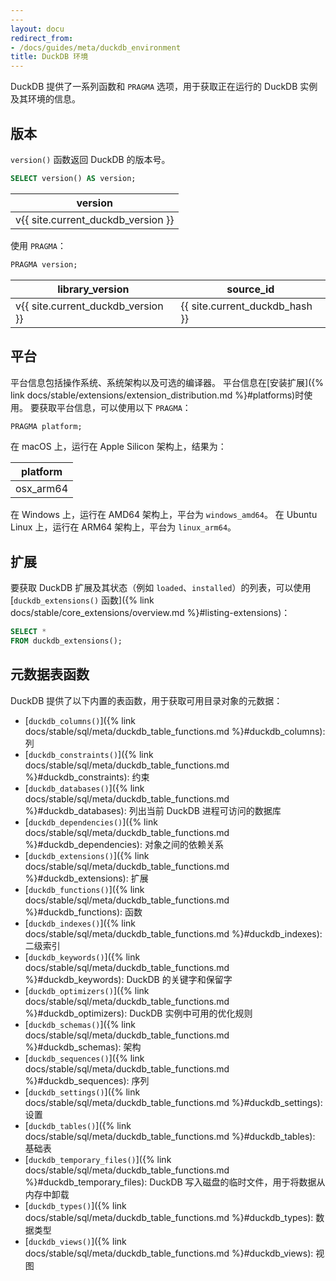 ```yaml
---
---
layout: docu
redirect_from:
- /docs/guides/meta/duckdb_environment
title: DuckDB 环境
---
```


DuckDB 提供了一系列函数和 `PRAGMA` 选项，用于获取正在运行的 DuckDB 实例及其环境的信息。

## 版本

`version()` 函数返回 DuckDB 的版本号。

```sql
SELECT version() AS version;
```

<div class="monospace_table"></div>

| version |
|-----------|
| v{{ site.current_duckdb_version }} |

使用 `PRAGMA`：

```sql
PRAGMA version;
```

<div class="monospace_table"></div>

| library_version | source_id  |
|-----------------|------------|
| v{{ site.current_duckdb_version }} | {{ site.current_duckdb_hash }} |

## 平台

平台信息包括操作系统、系统架构以及可选的编译器。
平台信息在[安装扩展]({% link docs/stable/extensions/extension_distribution.md %}#platforms)时使用。
要获取平台信息，可以使用以下 `PRAGMA`：

```sql
PRAGMA platform;
```

在 macOS 上，运行在 Apple Silicon 架构上，结果为：

| platform  |
|-----------|
| osx_arm64 |

在 Windows 上，运行在 AMD64 架构上，平台为 `windows_amd64`。
在 Ubuntu Linux 上，运行在 ARM64 架构上，平台为 `linux_arm64`。

## 扩展

要获取 DuckDB 扩展及其状态（例如 `loaded`、`installed`）的列表，可以使用 [`duckdb_extensions()` 函数]({% link docs/stable/core_extensions/overview.md %}#listing-extensions)：

```sql
SELECT *
FROM duckdb_extensions();
```

## 元数据表函数

DuckDB 提供了以下内置的表函数，用于获取可用目录对象的元数据：

* [`duckdb_columns()`]({% link docs/stable/sql/meta/duckdb_table_functions.md %}#duckdb_columns): 列
* [`duckdb_constraints()`]({% link docs/stable/sql/meta/duckdb_table_functions.md %}#duckdb_constraints): 约束
* [`duckdb_databases()`]({% link docs/stable/sql/meta/duckdb_table_functions.md %}#duckdb_databases): 列出当前 DuckDB 进程可访问的数据库
* [`duckdb_dependencies()`]({% link docs/stable/sql/meta/duckdb_table_functions.md %}#duckdb_dependencies): 对象之间的依赖关系
* [`duckdb_extensions()`]({% link docs/stable/sql/meta/duckdb_table_functions.md %}#duckdb_extensions): 扩展
* [`duckdb_functions()`]({% link docs/stable/sql/meta/duckdb_table_functions.md %}#duckdb_functions): 函数
* [`duckdb_indexes()`]({% link docs/stable/sql/meta/duckdb_table_functions.md %}#duckdb_indexes): 二级索引
* [`duckdb_keywords()`]({% link docs/stable/sql/meta/duckdb_table_functions.md %}#duckdb_keywords): DuckDB 的关键字和保留字
* [`duckdb_optimizers()`]({% link docs/stable/sql/meta/duckdb_table_functions.md %}#duckdb_optimizers): DuckDB 实例中可用的优化规则
* [`duckdb_schemas()`]({% link docs/stable/sql/meta/duckdb_table_functions.md %}#duckdb_schemas): 架构
* [`duckdb_sequences()`]({% link docs/stable/sql/meta/duckdb_table_functions.md %}#duckdb_sequences): 序列
* [`duckdb_settings()`]({% link docs/stable/sql/meta/duckdb_table_functions.md %}#duckdb_settings): 设置
* [`duckdb_tables()`]({% link docs/stable/sql/meta/duckdb_table_functions.md %}#duckdb_tables): 基础表
* [`duckdb_temporary_files()`]({% link docs/stable/sql/meta/duckdb_table_functions.md %}#duckdb_temporary_files): DuckDB 写入磁盘的临时文件，用于将数据从内存中卸载
* [`duckdb_types()`]({% link docs/stable/sql/meta/duckdb_table_functions.md %}#duckdb_types): 数据类型
* [`duckdb_views()`]({% link docs/stable/sql/meta/duckdb_table_functions.md %}#duckdb_views): 视图